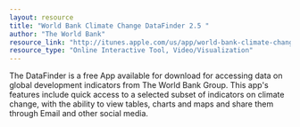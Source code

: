```yaml
---
layout: resource
title: "World Bank Climate Change DataFinder 2.5 "
author: "The World Bank"
resource_link: "http://itunes.apple.com/us/app/world-bank-climate-change/id480079609?mt=8"
resource_type: "Online Interactive Tool, Video/Visualization"
---
```


The DataFinder is a free App available for download for accessing data on global development indicators from The World Bank Group. This app's features include quick access to a selected subset of indicators on climate change, with the ability to view tables, charts and maps and share them through Email and other social media.
